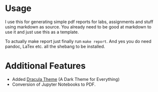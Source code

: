 # Usage

I use this for generating simple pdf reports for labs, assignments and stuff using markdown as source.
You already need to be good at markdown to use it and just use this as a template.

To actually make report just finally run `make report`. And yes you do need pandoc, LaTex etc. all the shebang to be
installed.

# Additional Features

- Added [Dracula Theme](https://draculatheme.com/) (A Dark Theme for Everything)
- Conversion of Jupyter Notebooks to PDF.
